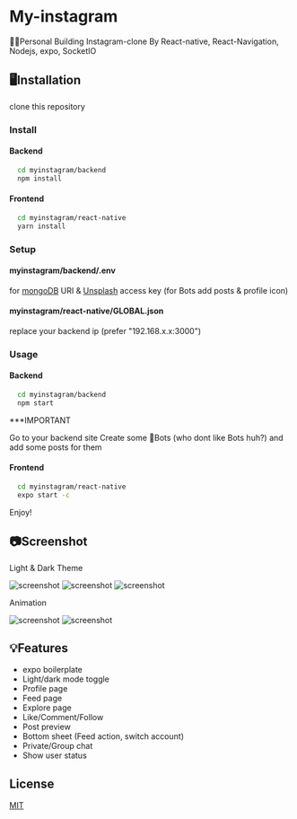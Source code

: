 
# My-instagram

🦃🦃Personal Building Instagram-clone By React-native, React-Navigation, Nodejs, expo, SocketIO


## 🖥️Installation

clone this repository

### Install
#### Backend
```bash
  cd myinstagram/backend
  npm install
```

#### Frontend
```bash
  cd myinstagram/react-native
  yarn install
```

### Setup
#### myinstagram/backend/.env
for [mongoDB](https://www.mongodb.com/) URI & [Unsplash](https://unsplash.com/developers) access key (for Bots add posts & profile icon)

#### myinstagram/react-native/GLOBAL.json
replace your backend ip (prefer "192.168.x.x:3000")

### Usage
#### Backend
```bash
  cd myinstagram/backend
  npm start
```
***IMPORTANT

Go to your backend site
Create some 🤖Bots (who dont like Bots huh?) and add some posts for them




#### Frontend
```bash
  cd myinstagram/react-native
  expo start -c
```
Enjoy!

## 📷Screenshot
Light & Dark Theme

![screenshot](https://github.com/Charlieve/myInstagram/blob/master/screenshot/lightTheme.PNG) ![screenshot](https://github.com/Charlieve/myInstagram/blob/master/screenshot/comment.PNG) ![screenshot](https://github.com/Charlieve/myInstagram/blob/master/screenshot/darkTheme.PNG)


Animation

![screenshot](https://github.com/Charlieve/myInstagram/blob/master/screenshot/postPreview.gif) ![screenshot](https://github.com/Charlieve/myInstagram/blob/master/screenshot/postTransition.gif)


## 💡Features

- expo boilerplate
- Light/dark mode toggle
- Profile page
- Feed page
- Explore page
- Like/Comment/Follow
- Post preview
- Bottom sheet (Feed action, switch account)
- Private/Group chat
- Show user status


## License

[MIT](https://choosealicense.com/licenses/mit/)

